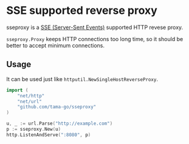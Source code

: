# SSE supported reverse proxy

sseproxy is a [SSE (Server-Sent Events)][sse] supported HTTP revese proxy.

`sseproxy.Proxy` keeps HTTP connections too long time, so it should be better
to accept minimum connections.

[sse]:https://developer.mozilla.org/en-US/docs/Web/API/Server-sent_events/Using_server-sent_events

## Usage

It can be used just like `httputil.NewSingleHostReverseProxy`.

```go
import (
	"net/http"
	"net/url"
	"github.com/tama-go/sseproxy"
)

u, _ := url.Parse("http://example.com")
p := sseproxy.New(u)
http.ListenAndServe(":8080", p)
```

